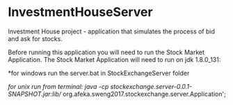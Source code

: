 # InvestmentHouseServer
Investment House project - application that simulates the process of bid and ask for stocks.

Before running this application you will need to run the Stock Market Application.
The Stock Market Application will need to run on jdk 1.8.0_131:

*for windows run the server.bat in StockExchangeServer folder

*for unix run from terminal: 
java -cp stockexchange.server-0.0.1-SNAPSHOT.jar:lib/* org.afeka.sweng2017.stockexchange.server.Application';
